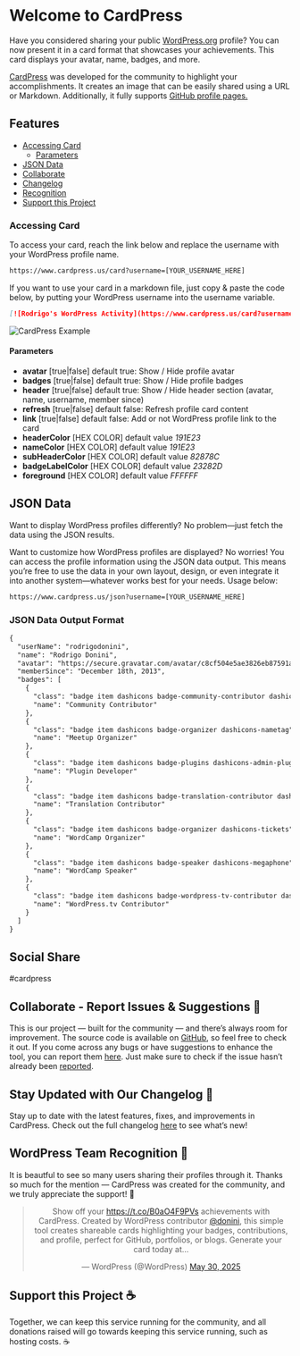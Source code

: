 # Welcome to CardPress

Have you considered sharing your public <a href="https://wordpress.org/" target="_blank">WordPress.org</a> profile? You can now present it in a card format that showcases your achievements. This card displays your avatar, name, badges, and more.

<a href="https://cardpress.us/" target="_blank">CardPress</a> was developed for the community to highlight your accomplishments. It creates an image that can be easily shared using a URL or Markdown. Additionally, it fully supports <a href="https://docs.github.com/en/get-started/start-your-journey/setting-up-your-profile#adding-a-profile-readme" target="_blank">GitHub profile pages.</a>

## Features
-   [Accessing Card](#accessing-card)
    -   [Parameters](#parameters)
- [JSON Data](#json-data)
- [Collaborate](#collaborate---report-issues--suggestions-)
- [Changelog](#stay-updated-with-our-changelog-)
- [Recognition](#wordpress-team-recognition-)
- [Support this Project](#support-this-project-️)

### Accessing Card
To access your card, reach the link below and replace the username with your WordPress profile name.

```md
https://www.cardpress.us/card?username=[YOUR_USERNAME_HERE]
```

If you want to use your card in a markdown file, just copy & paste the code below, by putting your WordPress username into the username variable.

```md
[![Rodrigo's WordPress Activity](https://www.cardpress.us/card?username=rodrigodonini&badges=true)](https://www.cardpress.us/)
```

![CardPress Example](https://www.cardpress.us/static/images/CardExample.jpg "CardPress Example")


#### Parameters
- **avatar** [true|false] default true: Show / Hide profile avatar
- **badges** [true|false] default true: Show / Hide profile badges
- **header** [true|false] default true: Show / Hide header section (avatar, name, username, member since)
- **refresh** [true|false] default false: Refresh profile card content
- **link** [true|false] default false: Add or not WordPress profile link to the card
- **headerColor** [HEX COLOR] default value _191E23_
- **nameColor** [HEX COLOR] default value _191E23_
- **subHeaderColor** [HEX COLOR] default value _82878C_
- **badgeLabelColor** [HEX COLOR] default value _23282D_
- **foreground** [HEX COLOR] default value _FFFFFF_

## JSON Data

Want to display WordPress profiles differently? No problem—just fetch the data using the JSON results.

Want to customize how WordPress profiles are displayed? No worries! You can access the profile information using the JSON data output. This means you’re free to use the data in your own layout, design, or even integrate it into another system—whatever works best for your needs. Usage below:

```md
https://www.cardpress.us/json?username=[YOUR_USERNAME_HERE]
```

### JSON Data Output Format
```md
{
  "userName": "rodrigodonini",
  "name": "Rodrigo Donini",
  "avatar": "https://secure.gravatar.com/avatar/c8cf504e5ae3826eb87591aa4f6658e912bc658a0d8aa487ad90b4ce26ff7f24?s=100&d=mm&r=g",
  "memberSince": "December 18th, 2013",
  "badges": [
    {
      "class": "badge item dashicons badge-community-contributor dashicons-groups",
      "name": "Community Contributor"
    },
    {
      "class": "badge item dashicons badge-organizer dashicons-nametag",
      "name": "Meetup Organizer"
    },
    {
      "class": "badge item dashicons badge-plugins dashicons-admin-plugins",
      "name": "Plugin Developer"
    },
    {
      "class": "badge item dashicons badge-translation-contributor dashicons-translation",
      "name": "Translation Contributor"
    },
    {
      "class": "badge item dashicons badge-organizer dashicons-tickets",
      "name": "WordCamp Organizer"
    },
    {
      "class": "badge item dashicons badge-speaker dashicons-megaphone",
      "name": "WordCamp Speaker"
    },
    {
      "class": "badge item dashicons badge-wordpress-tv-contributor dashicons-video-alt2",
      "name": "WordPress.tv Contributor"
    }
  ]
}
```

## Social Share

 #cardpress


## Collaborate - Report Issues & Suggestions 💪

This is our project — built for the community — and there’s always room for improvement. The source code is available on <a href="https://github.com/donini/wp-profiles-card" target="_blank">GitHub</a>, so feel free to check it out. If you come across any bugs or have suggestions to enhance the tool, you can report them <a href="https://github.com/donini/wp-profiles-card/issues/new" target="_blank">here</a>. Just make sure to check if the issue hasn’t already been <a href="https://github.com/donini/wp-profiles-card/issues" target="_blank">reported</a>.

## Stay Updated with Our Changelog 📢

Stay up to date with the latest features, fixes, and improvements in CardPress.
Check out the full changelog <a href="https://cardpress.us/changelog">here</a> to see what’s new!

## WordPress Team Recognition 🩵

It is beautful to see so many users sharing their profiles through it. Thanks so much for the mention — CardPress was created for the community, and we truly appreciate the support! 🫶

<blockquote class="twitter-tweet" data-cards="hidden" data-dnt="true" align="center"><p lang="en" dir="ltr">Show off your <a href="https://t.co/B0aO4F9PVs">https://t.co/B0aO4F9PVs</a> achievements with CardPress. Created by WordPress contributor <a href="https://twitter.com/donini?ref_src=twsrc%5Etfw">@donini</a>, this simple tool creates shareable cards highlighting your badges, contributions, and profile, perfect for GitHub, portfolios, or blogs. Generate your card today at…</p>&mdash; WordPress (@WordPress) <a href="https://twitter.com/WordPress/status/1928557192619204767?ref_src=twsrc%5Etfw">May 30, 2025</a></blockquote>
<script async src="https://platform.twitter.com/widgets.js" charset="utf-8"></script>

## Support this Project ☕️
Together, we can keep this service running for the community, and all donations raised will go towards keeping this service running, such as hosting costs. ☕️
<script type="text/javascript" src="https://cdnjs.buymeacoffee.com/1.0.0/button.prod.min.js" data-name="bmc-button" data-slug="cardpress" data-color="#252525" data-emoji=""  data-font="Cookie" data-text="Buy me a coffee" data-outline-color="#ffffff" data-font-color="#ffffff" data-coffee-color="#FFDD00" ></script>
